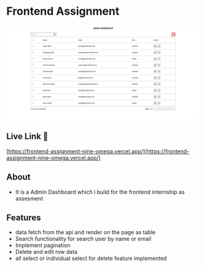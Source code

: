 # Frontend Assignment

![image](./src/assets/Admin-Dashboard.png)

## Live Link 🚀

[https://frontend-assignment-nine-omega.vercel.app/](https://frontend-assignment-nine-omega.vercel.app/)

## About

- It is a Admin Dashboard which i build for the frontend internship as assesment

## Features

- data fetch from the api and render on the page as table
- Search functionality for search user by name or email
- Implement pagination
- Delete and edit row data
- all select or individual select for delete feature implemented

